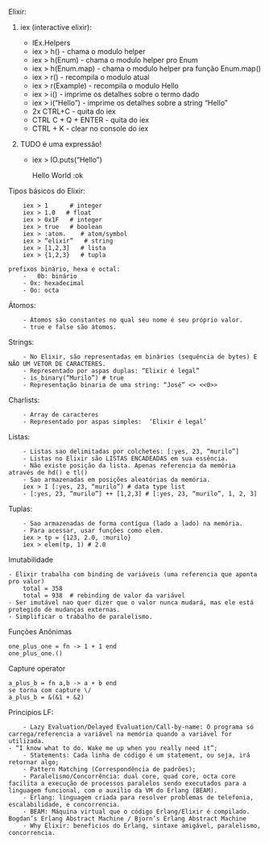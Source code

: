 Elixir:
1. iex (interactive elixir):
    * IEx.Helpers
    * iex > h()  - chama o modulo helper
    * iex > h(Enum) - chama o modulo helper pro Enum
    * iex > h(Enum.map) - chama o modulo helper pra função Enum.map()
    * iex > r() - recompila o modulo atual
    * iex > r(Example) - recompila o modulo Hello
    * iex > i() - imprime os detalhes sobre o termo dado
    * iex > i(“Hello”) - imprime os detalhes sobre a string “Hello”
    * 2x CTRL+C - quita do iex
    * CTRL C + Q + ENTER - quita do iex
    * CTRL + K - clear no console do iex

2. TUDO é uma expressão!
    * iex > IO.puts(“Hello”)
    
		Hello World
		:ok

 Tipos básicos do Elixir:
 
		iex > 1      # integer
		iex > 1.0   # float 
		iex > 0x1F   # integer
		iex > true   # boolean
		iex > :atom.    # atom/symbol
		iex > “elixir”   # string
		iex > [1,2,3]   # lista
		iex > {1,2,3}   # tupla
	
	prefixos binário, hexa e octal:
		-	0b: binário
		- 0x: hexadecimal
		- 0o: octa
	
 Átomos:
  
		- Átomos são constantes no qual seu nome é seu próprio valor.
		- true e false são átomos.

 Strings:
  
		- No Elixir, são representadas em binários (sequência de bytes) E NÃO UM VETOR DE CARACTERES.
		- Representado por aspas duplas: “Elixir é legal”	
		- is_binary(“Murilo”) # true    
		- Representação binaria de uma string: “José” <> <<0>>
  
 Charlists:
  
		- Array de caracteres
		- Representado por aspas simples:  ‘Elixir é legal’ 
    
 Listas: 
 
		- Listas sao delimitadas por colchetes: [:yes, 23, “murilo”]
		- Listas no Elixir são LISTAS ENCADEADAS em sua essência.
		- Não existe posição da lista. Apenas referencia da memória através de hd() e tl()
		- Sao armazenadas em posições aleatórias da memória.
		iex > I [:yes, 23, “murilo”) # data type list
		- [:yes, 23, “murilo”] ++ [1,2,3] # [:yes, 23, “murilo”, 1, 2, 3]

 Tuplas:
 
		- Sao armazenadas de forma contígua (lado a lado) na memória.
		- Para acessar, usar funções como elem. 
		iex > tp = {123, 2.0, :murilo}
		iex > elem(tp, 1) # 2.0	

 Imutabilidade
 
	- Elixir trabalha com binding de variáveis (uma referencia que aponta pro valor)
		total = 358
		total = 938  # rebinding de valor da variável
	- Ser imutável nao quer dizer que o valor nunca mudará, mas ele está protegido de mudanças externas.
	- Simplificar o trabalho de paralelismo. 

 Funções Anônimas 
 
 	one_plus_one = fn -> 1 + 1 end
	one_plus_one.()

 Capture operator
 
	a_plus_b = fn a,b -> a + b end 
 	se torna com capture \/
	a_plus_b = &(&1 + &2)
	

 Principios LF:
 
		- Lazy Evaluation/Delayed Evaluation/Call-by-name: O programa só carrega/referencia a variável na memória quando a variável for utilizada.
    - “I know what to do. Wake me up when you really need it”;
		- Statements: Cada linha de código é um statement, ou seja, irá retornar algo;
		- Pattern Matching (Correspondência de padrões);
		- Paralelismo/Concorrência: dual core, quad core, octa core facilita a execução de processos paralelos sendo executados para a linguagem funcional, com o auxilio da VM do Erlang (BEAM).
		- Erlang: linguagem criada para resolver problemas de telefonia, escalabilidade, e concorrencia. 
		- BEAM: Máquina virtual que o código Erlang/Elixir é compilado. Bogdan’s Erlang Abstract Machine / Bjorn’s Erlang Abstract Machine
		- Why Elixir: beneficios do Erlang, sintaxe amigável, paralelismo, concorrencia.
